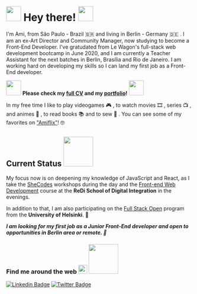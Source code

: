 # <img src="https://media.giphy.com/media/d6EwyJ26tcELQV7fAA/giphy.gif" width="40"> Hey there! <img src="https://github.com/rajput2107/rajput2107/blob/master/Assets/Hi.gif" width="40px">

I'm Ami, from São Paulo - Brazil 🇧🇷  and living in Berlin - Germany 🇩🇪 . I am an ex-Art Director and Community Manager, now studying to become a Front-End Developer. I've gratudated from Le Wagon's full-stack web development bootcamp in June 2020, and I am currently a Teacher Assistant for the next batches in Berlin, Brasília and Rio de Janeiro. I am working hard on developing my skills so I can land my first job as a Front-End developer.

<img src="https://media.giphy.com/media/fXcRRfTU3UnxExiwRD/giphy.gif" width="40"> **Please check my [full CV](https://ami-onodera.github.io/resume/resume.html) and my [portfolio](https://ami-onodera.github.io/resume/portfolio.html)!** <img src="https://media.giphy.com/media/H83MRL5CkZ5mscwEAK/giphy.gif" width="40">

In my free time I like to play videogames 🎮 , to watch movies 🎞️ , series 📺 , and animes 🌸 , to read books 📚 and to sew 👗  . You can see some of my favorites on ["Amiflix"](https://amiflix.vercel.app)! 🤓

## Current Status <img src="https://media.giphy.com/media/QWpIhanH9vo5wgAo7O/giphy.gif" width="80">
My focus now is on deepening my knowledge of JavaScript and React, as I take the [SheCodes](https://www.shecodes.io/certificates/2714975085b0a1541b7aa4db7bebb93d) workshops during the day and the [Front-end Web Development](https://www.redi-school.org/berlin-career-program) course at the **ReDi School of Digital Integration** in the evenings.

In addition to that, I am also participating on the [Full Stack Open](https://github.com/ami-onodera/full-stack-open-2020) program from the **University of Helsinki**. 🎯

_**I am looking for my first job as a Junior Front-End developer and open to opportunities in Berlin area or remote. 🙌**_


### Find me around the web <img src="https://github.com/rajput2107/rajput2107/blob/master/Assets/Earth.gif" width="24px"> <img src="https://media.giphy.com/media/dVcdfP0w06rdxIGKG5/giphy.gif" width="80"> 

[![Linkedin Badge](https://img.shields.io/badge/-LinkedIn-blue?style=flat-square&logo=Linkedin&logoColor=white&link=https://www.linkedin.com/in/felipefialho)](https://www.linkedin.com/in/amionodera)
[![Twitter Badge](https://img.shields.io/badge/-Twitter-1ca0f1?style=flat-square&labelColor=1ca0f1&logo=twitter&logoColor=white&link=https://twitter.com/ami_sama)](https://twitter.com/ami_sama)
